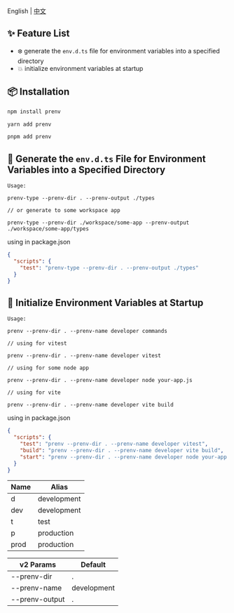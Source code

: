 English | [中文](./README-zh_CN.md)

## ✨ Feature List

- ❄️ generate the `env.d.ts` file for environment variables into a specified directory
- 💥 initialize environment variables at startup

## 📦 Installation

```bash
npm install prenv
```

```bash
yarn add prenv
```

```bash
pnpm add prenv
```

## 💫 Generate the `env.d.ts` File for Environment Variables into a Specified Directory

```
Usage:

prenv-type --prenv-dir . --prenv-output ./types

// or generate to some workspace app

prenv-type --prenv-dir ./workspace/some-app --prenv-output ./workspace/some-app/types
```

using in package.json

```json
{
  "scripts": {
    "test": "prenv-type --prenv-dir . --prenv-output ./types"
  }
}
```

## 💫 Initialize Environment Variables at Startup

```
Usage: 

prenv --prenv-dir . --prenv-name developer commands

// using for vitest

prenv --prenv-dir . --prenv-name developer vitest

// using for some node app

prenv --prenv-dir . --prenv-name developer node your-app.js

// using for vite

prenv --prenv-dir . --prenv-name developer vite build
```

using in package.json

```json
{
  "scripts": {
    "test": "prenv --prenv-dir . --prenv-name developer vitest",
    "build": "prenv --prenv-dir . --prenv-name developer vite build",
    "start": "prenv --prenv-dir . --prenv-name developer node your-app.js"
  }
}
```

| Name | Alias         |
|------|---------------|
| d    | development   |
|dev   | development   |
| t    | test          |
| p    | production    |
|prod  | production    |

| v2 Params      | Default     |
|----------------|-------------|
| --prenv-dir    | .           |
| --prenv-name   | development |
| --prenv-output | .           |

